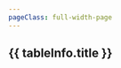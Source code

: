 ```yaml
---
pageClass: full-width-page
---
```

<!-- 这是一个“多表格并列展示”的页面模板 -->
<script setup>
import dataProduct from '@/data/json/灵感.json';

// 定义所有表格的信息，用于循环创建内容和导航
const tables = [
  {
    id: '-table',         // 用作锚点的唯一ID
    title: '灵感',    // 表格的标题
    data: dataProduct,           // 绑定的数据
  }
];

// 计算函数
/**
 * 定义“锭”成本的计算逻辑
 * @param {number} level - 用户输入的等级
 * @returns {number} - 计算出的所需锭数
 */
function calculateIngotCost(level) {
  if (level <= 0) return 0;
  const cost = Math.ceil(Math.pow(level, 1.5) * 10 + 50);
  return cost;
}

</script>

<div class="page-container">
  <div class="content-main">
      <div v-for="tableInfo in tables" :key="tableInfo.id">
      <h2 :id="tableInfo.id" class="section-title">{{ tableInfo.title }}</h2>
      <DynamicTable :data="tableInfo.data">
        <template #notes>
          <div v-if="tableInfo.id === 'Product-table'" class="notes-section">
            <ul>
              <li></li>
              <li></li>
            </ul>
          </div>
        </template>
      </DynamicTable>
    </div>
  </div>
</div>
